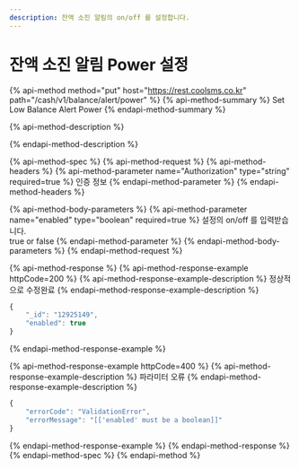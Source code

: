 ```yaml
---
description: 잔액 소진 알림의 on/off 를 설정합니다.
---
```


# 잔액 소진 알림 Power 설정

{% api-method method="put" host="https://rest.coolsms.co.kr" path="/cash/v1/balance/alert/power" %}
{% api-method-summary %}
Set Low Balance Alert Power
{% endapi-method-summary %}

{% api-method-description %}

{% endapi-method-description %}

{% api-method-spec %}
{% api-method-request %}
{% api-method-headers %}
{% api-method-parameter name="Authorization" type="string" required=true %}
인증 정보
{% endapi-method-parameter %}
{% endapi-method-headers %}

{% api-method-body-parameters %}
{% api-method-parameter name="enabled" type="boolean" required=true %}
설정의 on/off 를 입력받습니다.  
true or false
{% endapi-method-parameter %}
{% endapi-method-body-parameters %}
{% endapi-method-request %}

{% api-method-response %}
{% api-method-response-example httpCode=200 %}
{% api-method-response-example-description %}
정상적으로 수정완료
{% endapi-method-response-example-description %}

```javascript
{
    "_id": "12925149",
    "enabled": true
}
```
{% endapi-method-response-example %}

{% api-method-response-example httpCode=400 %}
{% api-method-response-example-description %}
파라미터 오류
{% endapi-method-response-example-description %}

```javascript
{
    "errorCode": "ValidationError",
    "errorMessage": "[['enabled' must be a boolean]]"
}
```
{% endapi-method-response-example %}
{% endapi-method-response %}
{% endapi-method-spec %}
{% endapi-method %}



